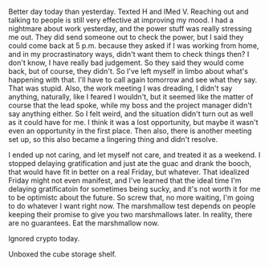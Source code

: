 Better day today than yesterday. Texted H and IMed V. Reaching out and talking to people is still very effective at improving my mood. I had a nightmare about work yesterday, and the power stuff was really stressing me out. They did send someone out to check the power, but I said they could come back at 5 p.m. because they asked if I was working from home, and in my procrastinatory ways, didn't want them to check things then? I don't know, I have really bad judgement. So they said they would come back, but of course, they didn't. So I've left myself in limbo about what's happening with that. I'll have to call again tomorrow and see what they say. That was stupid. Also, the work meeting I was dreading, I didn't say anything, naturally, like I feared I wouldn't, but it seemed like the matter of course that the lead spoke, while my boss and the project manager didn't say anything either. So I felt weird, and the situation didn't turn out as well as it could have for me. I think it was a lost opportunity, but maybe it wasn't even an opportunity in the first place. Then also, there is another meeting set up, so this also became a lingering thing and didn't resolve.

I ended up not caring, and let myself not care, and treated it as a weekend. I stopped delaying gratification and just ate the guac and drank the booch, that would have fit in better on a real Friday, but whatever. That idealized Friday might not even manifest, and I've learned that the ideal time I'm delaying gratificatoin for sometimes being sucky, and it's not worth it for me to be optimistc about the future. So screw that, no more waiting, I'm going to do whatever I want right now. The marshmallow test depends on people keeping their promise to give you two marshmallows later. In reality, there are no guarantees. Eat the marshmallow now.

Ignored crypto today.

Unboxed the cube storage shelf.
